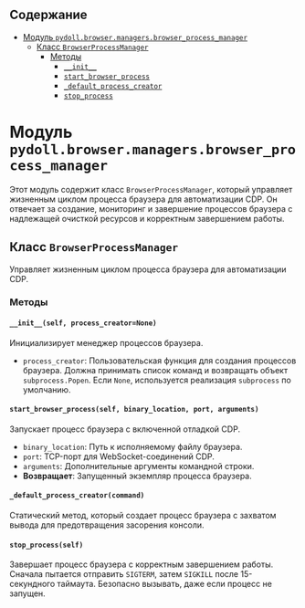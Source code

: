 ## Содержание

- [Модуль `pydoll.browser.managers.browser_process_manager`](#модуль-pydollbrowsermanagersbrowser_process_manager)
  - [Класс `BrowserProcessManager`](#класс-browserprocessmanager)
    - [Методы](#методы)
      - [`__init__`](#__init__self-process_creatornone)
      - [`start_browser_process`](#start_browser_processself-binary_location-port-arguments)
      - [`_default_process_creator`](#_default_process_creatorcommand)
      - [`stop_process`](#stop_processself)

# Модуль `pydoll.browser.managers.browser_process_manager`

Этот модуль содержит класс `BrowserProcessManager`, который управляет жизненным циклом процесса браузера для автоматизации CDP. Он отвечает за создание, мониторинг и завершение процессов браузера с надлежащей очисткой ресурсов и корректным завершением работы.

## Класс `BrowserProcessManager`

Управляет жизненным циклом процесса браузера для автоматизации CDP.

### Методы

#### `__init__(self, process_creator=None)`

Инициализирует менеджер процессов браузера.

- `process_creator`: Пользовательская функция для создания процессов браузера. Должна принимать список команд и возвращать объект `subprocess.Popen`. Если `None`, используется реализация `subprocess` по умолчанию.

#### `start_browser_process(self, binary_location, port, arguments)`

Запускает процесс браузера с включенной отладкой CDP.

- `binary_location`: Путь к исполняемому файлу браузера.
- `port`: TCP-порт для WebSocket-соединений CDP.
- `arguments`: Дополнительные аргументы командной строки.
- **Возвращает**: Запущенный экземпляр процесса браузера.

#### `_default_process_creator(command)`

Статический метод, который создает процесс браузера с захватом вывода для предотвращения засорения консоли.

#### `stop_process(self)`

Завершает процесс браузера с корректным завершением работы. Сначала пытается отправить `SIGTERM`, затем `SIGKILL` после 15-секундного таймаута. Безопасно вызывать, даже если процесс не запущен.